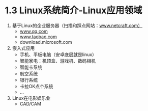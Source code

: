 # 1.3 Linux系统简介-Linux应用领域

1. 基于Linux的企业服务器（扫描和踩点网站：www.netcraft.com）
    - www.qq.com
    - www.taobao.com
    - download.microsoft.com
2. 嵌入式应用
    - 手机、平板电脑（安卓底层就是linux）
    - 智能家电：机顶盒、游戏机、数码相机
    - 智能卡系统
    - 航空系统
    - 银行系统
    - 卡拉OK点个系统
    - ...
3. Linux在电影娱乐业
    - CAD/CAM